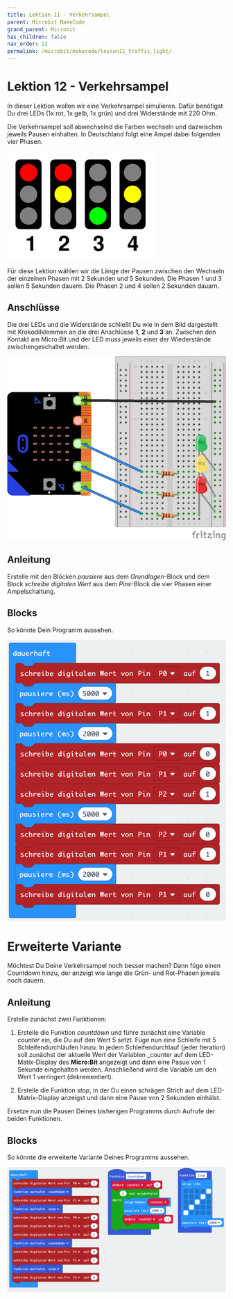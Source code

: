 ```yaml
---
title: Lektion 11 - Verkehrsampel
parent: Microbit MakeCode
grand_parent: Microbit
has_children: false
nav_order: 12
permalink: /microbit/makecode/lesson11_traffic_light/
---
```


# Lektion 12 - Verkehrsampel

In dieser Lektion wollen wir eine Verkehrsampel simulieren. Dafür benötigst Du drei LEDs (1x rot, 1x gelb, 1x grün) und drei Widerstände mit 220 Ohm.

Die Verkehrsampel soll abwechselnd die Farben wechseln und dazwischen jeweils Pausen einhalten. In Deutschland folgt eine Ampel dabei folgenden vier Phasen.

![Ampelphasen](./traffic_lights_4_states.png "Ampelphasen")

Für diese Lektion wählen wir die Länge der Pausen zwischen den Wechseln der einzelnen Phasen mit 2 Sekunden und 5 Sekunden.
Die Phasen 1 und 3 sollen 5 Sekunden dauern.
Die Phasen 2 und 4 sollen 2 Sekunden dauarn.

## Anschlüsse 

Die drei LEDs und die Widerstände schließt Du wie in dem Bild dargestellt mit Krokodilklemmen an die drei Anschlüsse __1__, __2__ und __3__ an. Zwischen den Kontakt am Micro:Bit und der LED muss jeweils einer der Wiederstände zwischengeschaltet werden.

![Verkehrsampel](./wiring.png "Verkehrsampel")

## Anleitung

Erstelle mit den Blöcken _pausiere_ aus dem _Grundlagen_-Block und dem Block _schreibe digitalen Wert_ aus dem _Pins_-Block die vier Phasen einer Ampelschaltung.

## Blocks

So könnte Dein Programm aussehen.

![Screenshot](./screenshot.png "Screenshot")

# Erweiterte Variante

Möchtest Du Deine Verkehrsampel noch besser machen? Dann füge einen Countdown hinzu, der anzeigt wie lange die Grün- und Rot-Phasen jeweils noch dauern.

## Anleitung

Erstelle zunächst zwei Funktionen:

1. Erstelle die Funktion _countdown_ und führe zunächst eine Variable _counter_ ein, die Du auf den Wert 5 setzt. Füge nun eine Schleife mit 5 Schleifendurchläufen hinzu. In jedem Schleifendurchlauf (jeder Iteration) soll zunächst der aktuelle Wert der Variablen _counter auf dem LED-Matix-Display des __Micro:Bit__ angezeigt und dann eine Pasue von 1 Sekunde eingehalten werden. Anschließend wird die Variable um den Wert 1 verringert (dekrementiert). 

2. Erstelle die Funktion _stop_, in der Du einen schrägen Strich auf dem LED-Matrix-Display anzeigst und dann eine Pause von 2 Sekunden einhälst.

Ersetze nun die Pausen Deines bisherigen Programms durch Aufrufe der beiden Funktionen.

## Blocks

So könnte die erweiterte Variante Deines Programms aussehen.

![Screenshot Advanced](./screenshot_advanced.png "Screenshot Advanced")
